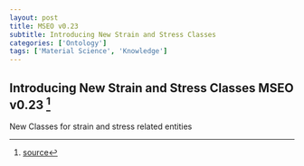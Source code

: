 ```yaml
---
layout: post
title: MSEO v0.23
subtitle: Introducing New Strain and Stress Classes
categories: ['Ontology']
tags: ['Material Science', 'Knowledge']
---
```


## Introducing New Strain and Stress Classes MSEO v0.23 [^fn1]

New Classes for strain and stress related entities

[^fn1]: [source](https://github.com/Mat-O-Lab/MSEO/compare/v0.22...v0.23)